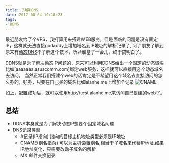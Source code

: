```yaml
---
title: 了解DDNS
date: 2017-08-04 19:10:23
tags:
- DDNS
---
```


最近朋友给了个VPS，我打算用来搭建WEB服务，但是面临的问题是没有固定IP，这样就无法直接godaddy上增加域名到IP地址的解析记录了,
问了朋友了解到原来有[动态DNS](https://zh.wikipedia.org/wiki/%E5%8B%95%E6%85%8BDNS)不了解这个技术，所以维基了一会儿，终于搞明白了。

DDNS就是为了解决动态IP问题的，原来可以利用DDNS给出一个固定的动态域名比如[aaaaaaa.asuscomm.com]绑定web服务，这样就可以直接用这个动态域名去访问。
当然正常我们搭建个web的话肯定是不希望用这个域名去直接访问的怎么办的，好办，只要在自己买的域名比如alanhe.me上增加个记录
![CNAME](http://or0g12e5e.bkt.clouddn.com/blog/2017-08-04-112143.jpg)

如上，配置成功后，就可以使用http://test.alanhe.me来访问自己搭建的web了。

## 总结
+ DDNS本身就是为了解决动态IP想要个固定域名问题
+ DNS记录类型
  - A记录(IP指向)
   指向的目标主机地址类型必须是IP地址
  - [CNAME(别名指向)](https://en.wikipedia.org/wiki/CNAME_record)
   可以为主机设置别名,相当于子域名来代替IP地址,如果IP地址变化，只需要改动子域名的解析
  - MX
   邮件交换记录
